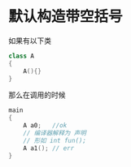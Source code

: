 # 默认构造带空括号

如果有以下类

```cpp
class A
{
	A(){}
}
```

那么在调用的时候

```cpp
main
{
	A a0;	//ok
	// 编译器解释为 声明
	// 形如 int fun();
	A a1();	// err
}
```

